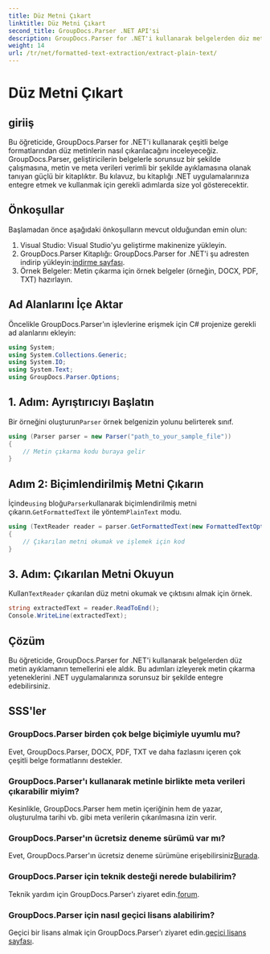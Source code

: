 ```yaml
---
title: Düz Metni Çıkart
linktitle: Düz Metni Çıkart
second_title: GroupDocs.Parser .NET API'si
description: GroupDocs.Parser for .NET'i kullanarak belgelerden düz metin çıkarmayı öğrenin. Metin çıkarmayı uygulamalarınıza entegre etmek için kolay adımlar.
weight: 14
url: /tr/net/formatted-text-extraction/extract-plain-text/
---
```


# Düz Metni Çıkart

## giriiş
Bu öğreticide, GroupDocs.Parser for .NET'i kullanarak çeşitli belge formatlarından düz metinlerin nasıl çıkarılacağını inceleyeceğiz. GroupDocs.Parser, geliştiricilerin belgelerle sorunsuz bir şekilde çalışmasına, metin ve meta verileri verimli bir şekilde ayıklamasına olanak tanıyan güçlü bir kitaplıktır. Bu kılavuz, bu kitaplığı .NET uygulamalarınıza entegre etmek ve kullanmak için gerekli adımlarda size yol gösterecektir.
## Önkoşullar
Başlamadan önce aşağıdaki önkoşulların mevcut olduğundan emin olun:
1. Visual Studio: Visual Studio'yu geliştirme makinenize yükleyin.
2.  GroupDocs.Parser Kitaplığı: GroupDocs.Parser for .NET'i şu adresten indirip yükleyin:[indirme sayfası](https://releases.groupdocs.com/parser/net/).
3. Örnek Belgeler: Metin çıkarma için örnek belgeler (örneğin, DOCX, PDF, TXT) hazırlayın.

## Ad Alanlarını İçe Aktar
Öncelikle GroupDocs.Parser'ın işlevlerine erişmek için C# projenize gerekli ad alanlarını ekleyin:
```csharp
using System;
using System.Collections.Generic;
using System.IO;
using System.Text;
using GroupDocs.Parser.Options;
```
## 1. Adım: Ayrıştırıcıyı Başlatın
 Bir örneğini oluşturun`Parser` örnek belgenizin yolunu belirterek sınıf.
```csharp
using (Parser parser = new Parser("path_to_your_sample_file"))
{
    // Metin çıkarma kodu buraya gelir
}
```
## Adım 2: Biçimlendirilmiş Metni Çıkarın
 İçinde`using` bloğu`Parser`kullanarak biçimlendirilmiş metni çıkarın.`GetFormattedText` ile yöntem`PlainText` modu.
```csharp
using (TextReader reader = parser.GetFormattedText(new FormattedTextOptions(FormattedTextMode.PlainText)))
{
    // Çıkarılan metni okumak ve işlemek için kod
}
```
## 3. Adım: Çıkarılan Metni Okuyun
 Kullan`TextReader` çıkarılan düz metni okumak ve çıktısını almak için örnek.
```csharp
string extractedText = reader.ReadToEnd();
Console.WriteLine(extractedText);
```

## Çözüm
Bu öğreticide, GroupDocs.Parser for .NET'i kullanarak belgelerden düz metin ayıklamanın temellerini ele aldık. Bu adımları izleyerek metin çıkarma yeteneklerini .NET uygulamalarınıza sorunsuz bir şekilde entegre edebilirsiniz.

## SSS'ler
### GroupDocs.Parser birden çok belge biçimiyle uyumlu mu?
Evet, GroupDocs.Parser, DOCX, PDF, TXT ve daha fazlasını içeren çok çeşitli belge formatlarını destekler.
### GroupDocs.Parser'ı kullanarak metinle birlikte meta verileri çıkarabilir miyim?
Kesinlikle, GroupDocs.Parser hem metin içeriğinin hem de yazar, oluşturulma tarihi vb. gibi meta verilerin çıkarılmasına izin verir.
### GroupDocs.Parser'ın ücretsiz deneme sürümü var mı?
 Evet, GroupDocs.Parser'ın ücretsiz deneme sürümüne erişebilirsiniz[Burada](https://releases.groupdocs.com/).
### GroupDocs.Parser için teknik desteği nerede bulabilirim?
 Teknik yardım için GroupDocs.Parser'ı ziyaret edin.[forum](https://forum.groupdocs.com/c/parser/17).
### GroupDocs.Parser için nasıl geçici lisans alabilirim?
 Geçici bir lisans almak için GroupDocs.Parser'ı ziyaret edin.[geçici lisans sayfası](https://purchase.groupdocs.com/temporary-license/).